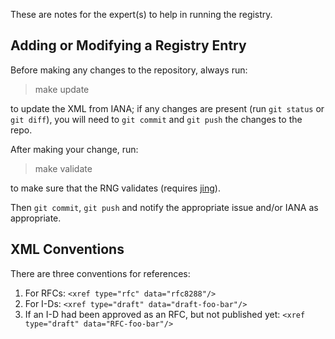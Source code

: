 These are notes for the expert(s) to help in running the registry.

## Adding or Modifying a Registry Entry

Before making any changes to the repository, always run:

> make update

to update the XML from IANA; if any changes are present (run `git status` or `git diff`), 
you will need to `git commit` and `git push` the changes to the repo.

After making your change, run:

> make validate

to make sure that the RNG validates (requires [jing](http://www.thaiopensource.com/relaxng/jing.html)).

Then `git commit`, `git push` and notify the appropriate issue and/or IANA as appropriate.

## XML Conventions

There are three conventions for references:

1) For RFCs: `<xref type="rfc" data="rfc8288"/>`
2) For I-Ds: `<xref type="draft" data="draft-foo-bar"/>`
3) If an I-D had been approved as an RFC, but not published yet: `<xref type="draft" data="RFC-foo-bar"/>`

